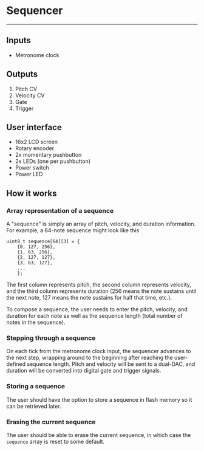 # Sequencer
---

## Inputs
* Metronome clock

## Outputs
1. Pitch CV
2. Velocity CV
3. Gate
4. Trigger

## User interface
* 16x2 LCD screen
* Rotary encoder
* 2x momentary pushbutton
* 2x LEDs (one per pushbutton)
* Power switch
* Power LED

## How it works
### Array representation of a sequence
A "sequence" is simply an array of pitch, velocity, and duration information.
For example, a 64-note sequence might look like this

```
uint8_t sequence[64][3] = {
    {0, 127, 256},
    {1, 63, 256},
    {2, 127, 127},
    {3, 63, 127},
    ...
    };
```
The first column represents pitch, the second column represents velocity, and the third column represents duration (256 means the note sustains until the next note, 127 means the note sustains for half that time, etc.).

To compose a sequence, the user needs to enter the pitch, velocity, and duration for each note as well as the sequence length (total number of notes in the sequence).

### Stepping through a sequence
On each tick from the metronome clock input, the sequencer advances to the next step, wrapping around to the beginning after reaching the user-defined sequence length.
Pitch and velocity will be sent to a dual-DAC, and duration will be converted into digital gate and trigger signals.

### Storing a sequence
The user should have the option to store a sequence in flash memory so it can be retrieved later.

### Erasing the current sequence
The user should be able to erase the current sequence, in which case the `sequence` array is reset to some default.
